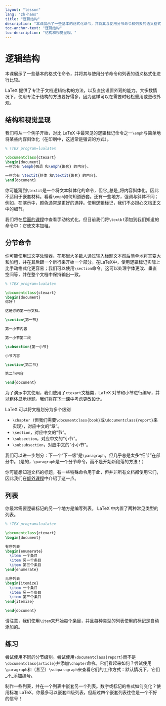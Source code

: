 ```yaml
---
layout: "lesson"
lang: "zh-hans"
title: "逻辑结构"
description: "本课展示了一些基本的格式化命令，并将其与使用分节命令和列表的语义格式化进行比较。"
toc-anchor-text: "逻辑结构"
toc-description: "结构和视觉呈现。"
---
```


# 逻辑结构

<span
  class="summary">本课展示了一些基本的格式化命令，并将其与使用分节命令和列表的语义格式化进行比较。</span>

LaTeX 提供了专注于文档逻辑结构的方法，以及直接设置外观的能力。大多数情况下，使用专注于结构的方法要好得多，因为这样可以在需要时轻松重用或更改外观。

## 结构和视觉呈现

我们将从一个例子开始，对比 LaTeX 中最常见的逻辑标记命令之一`\emph`与简单地将某些内容斜体化（在印刷中，这通常是强调的方式）。

```latex
% !TEX program=lualatex

\documentclass{ctexart}
\begin{document}
一些含有 \emph{强调 和\emph{嵌套} 的内容}。

一些含有 \textit{斜体 和\textit{嵌套} 的内容}。
\end{document}
```

你可能猜到`\textit`是一个将文本斜体化的命令，但它_总是_将内容斜体化，因此不适用于嵌套材料。看看`\emph`如何知道嵌套。还有一些地方，强调与斜体不同；例如，在演示中，颜色通常是更好的选择。使用逻辑标记，我们不必担心文档正文中的细节。

我们将在[后面的课程](lesson-11)中查看手动格式化，但目前我们将`\textbf`添加到我们知道的命令中：它使文本加粗。

## 分节命令

你可能使用过文字处理器，在那里大多数人通过输入标题文本然后简单地将其变大和加粗，并在其后跟一个新行来开始一个部分。在LaTeX中，使用逻辑标记实际上比手动格式化更容易；我们可以使用`\section`命令。这可以处理字体更改、垂直空间等，并在整个文档中保持输出一致。

```latex
% !TEX program=lualatex

\documentclass{ctexart}
\begin{document}
你好！

这是你的第一份文档。

\section{第一节}

第一小节内容

第一小节第二段

\subsection{第一小节}

小节内容

\section{第二节}

第二节内容

\end{document}
```

为了演示中文使用，我们使用了`ctexart`文档类，LaTeX 对节和小节进行编号，并以粗体显示标题。我们将在[下一课](lesson-05)中考虑更改设计。

LaTeX 可以将文档划分为多个级别

- `\chapter`（但我们需要`\documentclass{book}`或`\documentclass{report}`来实现），对应中文的“章”。
- `\section`，对应中文的“节”。
- `\subsection`，对应中文的“小节”。
- `\subsubsection`，对应中文的“小小节”。

我们可以进一步划分：下一个“下一级”是`\paragraph`，但几乎总是太多“细节”在部分中。（是的，`\paragraph`是一个分节命令，而不是开始新段落的方法！）

你可能想知道文档的标题。有一些特殊命令用于此，但并非所有文档都使用它们，因此我们在[额外课程](more-04)中介绍了这一点。

## 列表

你最常需要逻辑标记的另一个地方是编写列表。
LaTeX 中内置了两种常见类型的列表。

```latex
% !TEX program=lualatex

\documentclass{ctexart}
\begin{document}

有序列表
\begin{enumerate}
  \item 一个条目
  \item 另一个条目
  \item 第三个条目
\end{enumerate}

无序列表
\begin{itemize}
  \item 一个条目
  \item 另一个条目
  \item 第三个条目
\end{itemize}

\end{document}
```

请注意，我们使用`\item`来开始每个条目，并且每种类型的列表使用的标记是自动添加的。

## 练习

尝试使用不同的分节级别。尝试使用`\documentclass{report}`而不是`\documentclass{article}`并添加`\chapter`命令。它们看起来如何？尝试使用`\paragraph`和（甚至）`\subparagraph`来查看它们的工作方式：默认情况下，它们_不_添加编号。

制作一些列表，并在一个列表中嵌套另一个列表。数字或标记的格式如何变化？使用标准 LaTeX，你最多可以嵌套四级列表，但超过四个嵌套列表往往是一个不好的信号！
